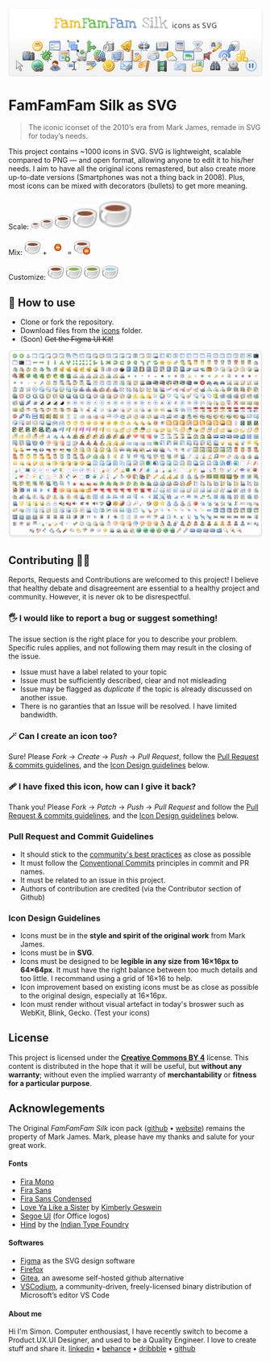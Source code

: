<img align="center" src="./public/github-cover.png">

# FamFamFam Silk as SVG
> The iconic iconset of the 2010’s era from Mark James, remade in SVG for today’s needs.

This project contains ~1000 icons in SVG. SVG is lightweight, scalable compared to PNG — and open format, allowing anyone to edit it to his/her needs. I aim to have all the original icons remastered, but also create more up-to-date versions (Smartphones was not a thing back in 2008). Plus, most icons can be mixed with decorators (bullets) to get more meaning. 

Scale: <img height=16px src="icons/Cup.svg"> <img height=24px src="icons/Cup.svg"> <img height=32px src="icons/Cup.svg"> <img height=48px src="icons/Cup.svg"> <img height=64px src="icons/Cup.svg">

Mix: ![Cup of caffee](<public/Cup of caffe.svg>) + ![Bullet delete](<icons/Bullet delete.svg>) = ![A cup of caffe with a delete bullet at its bottom right](<public/I should stop caffe.svg>)

Customize: ![Cup of caffee](<public/Cup of caffe.svg>) ![Cup of Matcha latte](<public/Cup of matcha.svg>) ![Cup of Tea](<public/Cup of tea.svg>) ![Cup of water](<public/Cup of water.svg>)

## 🚀 How to use

* Clone or fork the repository.
* Download files from the [icons](./icons/) folder.
* (Soon) ~~Get the Figma UI Kit!~~

![All available icons](./public/available-icons.png)  

## Contributing 🧑‍🎨 

Reports, Requests and Contributions are welcomed to this project! I believe that healthy debate and disagreement are essential to a healthy project and community. However, it is never ok to be disrespectful.

### 🖐️ I would like to report a bug or suggest something!

The issue section is the right place for you to describe your problem. Specific rules applies, and not following them may result in the closing of the issue.
* Issue must have a label related to your topic
* Issue must be sufficiently described, clear and not misleading
* Issue may be flagged as _duplicate_ if the topic is already discussed on another issue.
* There is no garanties that an Issue will be resolved. I have limited bandwidth.

### 🪄 Can I create an icon too?

Sure! Please *Fork* → *Create* → *Push* → *Pull Request*, follow the [Pull Request & commits guidelines](#pull-request-and-commit-guidelines), and the [Icon Design guidelines](#icon-design-guidelines) below.

### 🩹 I have fixed this icon, how can I give it back?

Thank you! Please *Fork* → *Patch* → *Push* → *Pull Request* and follow the [Pull Request & commits guidelines](#pull-request-and-commit-guidelines), and the [Icon Design guidelines](#icon-design-guidelines) below.

### Pull Request and Commit Guidelines
- It should stick to the [community's best practices](https://github.com/kubernetes/community/blob/master/contributors/guide/pull-requests.md#best-practices-for-faster-reviews) as close as possible
- It must follow the [Conventional Commits](https://www.conventionalcommits.org/en/v1.0.0/#summary) principles in commit and PR names.
- It must be related to an issue in this project.
- Authors of contribution are credited (via the Contributor section of Github)

### Icon Design Guidelines
- Icons must be in the **style and spirit of the original work** from Mark James.
- Icons must be in **SVG**.
- Icons must be designed to be **legible in any size from 16×16px to 64×64px**. It must have the right balance between too much details and too little. I recommand using a grid of 16×16 to help.
- Icon improvement based on existing icons must be as close as possible to the original design, especially at 16×16px.
- Icon must render without visual artefact in today's broswer such as WebKit, Blink, Gecko. (Test your icons)

## License

This project is licensed under the [**Creative Commons BY 4**](https://creativecommons.org/licenses/by/4.0/) license. This content is distributed in the hope that it will be useful, but **without any warranty**; without even the implied warranty of **merchantability** or **fitness for a particular purpose**.

## Acknowlegements

The Original *FamFamFam Silk* icon pack ([github](https://github.com/markjames/famfamfam-silk-icons) • [website](http://www.famfamfam.com/lab/icons/silk/)) remains the property of Mark James. Mark, please have my thanks and salute for your great work.

#### Fonts
- [Fira Mono](https://github.com/mozilla/Fira)
- [Fira Sans](https://github.com/mozilla/Fira)
- [Fira Sans Condensed](https://github.com/mozilla/Fira)
- [Love Ya Like a Sister](https://fonts.google.com/specimen/Love+Ya+Like+A+Sister) by [Kimberly Geswein](https://kimberlygeswein.com/)
- [Segoe UI](https://learn.microsoft.com/en-us/typography/font-list/segoe-ui) (for Office logos)
- [Hind](https://fonts.google.com/specimen/Hind) by the [Indian Type Foundry](https://www.indiantypefoundry.com/)

#### Softwares
- [Figma](https://www.figma.com) as the SVG design software
- [Firefox](https://www.mozilla.org/firefox/new/)
- [Gitea](https://about.gitea.com/), an awesome self-hosted github alternative
- [VSCodium](https://vscodium.com/), a community-driven, freely-licensed binary distribution of Microsoft’s editor VS Code

#### About me

Hi I'm Simon. Computer enthousiast, I have recently switch to become a Product.UX.UI Designer, and used to be a Quality Engineer. I love to create stuff and share it. 
[linkedin](https://www.linkedin.com/in/simonpriet/) • [behance](https://www.behance.net/SimonPistache#) • [dribbble](https://dribbble.com/SimonPistache) • [github](https://github.com/SimonPistache)